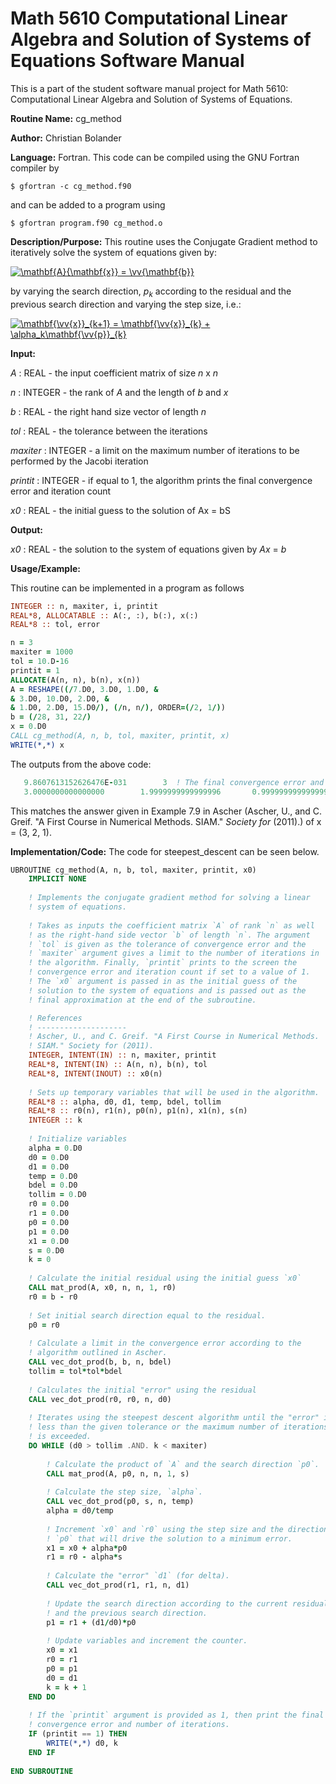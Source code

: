# Math 5610 Computational Linear Algebra and Solution of Systems of Equations Software Manual

This is a part of the student software manual project for Math 5610: Computational Linear Algebra and Solution of Systems of Equations. 

**Routine Name:**          cg_method

**Author:** Christian Bolander

**Language:** Fortran. This code can be compiled using the GNU Fortran compiler by

```$ gfortran -c cg_method.f90```

and can be added to a program using

```$ gfortran program.f90 cg_method.o ``` 

**Description/Purpose:** This routine uses the Conjugate Gradient method to iteratively solve the system of equations given by:

<a href="https://www.codecogs.com/eqnedit.php?latex=\mathbf{A}{\mathbf{x}}&space;=&space;\vv{\mathbf{b}}" target="_blank"><img src="https://latex.codecogs.com/gif.latex?\mathbf{A}{\mathbf{x}}&space;=&space;\vv{\mathbf{b}}" title="\mathbf{A}{\mathbf{x}} = \vv{\mathbf{b}}" /></a>

by varying the search direction, *p<sub>k</sub>* according to the residual and the previous search direction and varying the step size, i.e.:

<a href="https://www.codecogs.com/eqnedit.php?latex=\mathbf{\vv{x}}_{k&plus;1}&space;=&space;\mathbf{\vv{x}}_{k}&space;&plus;&space;\alpha_k\mathbf{\vv{p}}_{k}" target="_blank"><img src="https://latex.codecogs.com/gif.latex?\mathbf{\vv{x}}_{k&plus;1}&space;=&space;\mathbf{\vv{x}}_{k}&space;&plus;&space;\alpha_k\mathbf{\vv{p}}_{k}" title="\mathbf{\vv{x}}_{k+1} = \mathbf{\vv{x}}_{k} + \alpha_k\mathbf{\vv{p}}_{k}" /></a>

**Input:** 

*A* : REAL - the input coefficient matrix of size *n* x *n*

*n* : INTEGER - the rank of *A* and the length of *b* and *x*

*b* : REAL - the right hand size vector of length *n*

*tol* : REAL - the tolerance between the iterations

*maxiter* : INTEGER - a limit on the maximum number of iterations to be performed by the Jacobi iteration

*printit* : INTEGER - if equal to 1, the algorithm prints the final convergence error and iteration count

*x0* : REAL - the initial guess to the solution of Ax = bS

**Output:** 

*x0* : REAL - the solution to the system of equations given by *Ax* = *b*

**Usage/Example:**

This routine can be implemented in a program as follows

```fortran
INTEGER :: n, maxiter, i, printit
REAL*8, ALLOCATABLE :: A(:, :), b(:), x(:)
REAL*8 :: tol, error

n = 3
maxiter = 1000
tol = 10.D-16
printit = 1
ALLOCATE(A(n, n), b(n), x(n))
A = RESHAPE((/7.D0, 3.D0, 1.D0, &
& 3.D0, 10.D0, 2.D0, &
& 1.D0, 2.D0, 15.D0/), (/n, n/), ORDER=(/2, 1/))
b = (/28, 31, 22/)
x = 0.D0
CALL cg_method(A, n, b, tol, maxiter, printit, x)
WRITE(*,*) x
```

The outputs from the above code:

```fortran
   9.8607613152626476E-031        3  ! The final convergence error and number of iterations.
   3.0000000000000000        1.9999999999999996       0.99999999999999989  
```

This matches the answer given in Example 7.9 in Ascher (Ascher, U., and C. Greif. "A First Course in Numerical Methods. SIAM." *Society for* (2011).) of x = (3, 2, 1).

**Implementation/Code:** The code for steepest_descent can be seen below.

```fortran
UBROUTINE cg_method(A, n, b, tol, maxiter, printit, x0)
	IMPLICIT NONE
	
	! Implements the conjugate gradient method for solving a linear
	! system of equations.
	
	! Takes as inputs the coefficient matrix `A` of rank `n` as well
	! as the right-hand side vector `b` of length `n`. The argument
	! `tol` is given as the tolerance of convergence error and the
	! `maxiter` argument gives a limit to the number of iterations in
	! the algorithm. Finally, `printit` prints to the screen the
	! convergence error and iteration count if set to a value of 1.
	! The `x0` argument is passed in as the initial guess of the
	! solution to the system of equations and is passed out as the
	! final approximation at the end of the subroutine.

	! References
	! --------------------
	! Ascher, U., and C. Greif. "A First Course in Numerical Methods.
	! SIAM." Society for (2011).
	INTEGER, INTENT(IN) :: n, maxiter, printit
	REAL*8, INTENT(IN) :: A(n, n), b(n), tol
	REAL*8, INTENT(INOUT) :: x0(n)
	
	! Sets up temporary variables that will be used in the algorithm.
	REAL*8 :: alpha, d0, d1, temp, bdel, tollim
	REAL*8 :: r0(n), r1(n), p0(n), p1(n), x1(n), s(n)
	INTEGER :: k
	
	! Initialize variables
	alpha = 0.D0
	d0 = 0.D0
	d1 = 0.D0
	temp = 0.D0
	bdel = 0.D0
	tollim = 0.D0
	r0 = 0.D0
	r1 = 0.D0
	p0 = 0.D0
	p1 = 0.D0
	x1 = 0.D0
	s = 0.D0
	k = 0
	
	! Calculate the initial residual using the initial guess `x0`
	CALL mat_prod(A, x0, n, n, 1, r0)
	r0 = b - r0
	
	! Set initial search direction equal to the residual.	
	p0 = r0
	
	! Calculate a limit in the convergence error according to the
	! algorithm outlined in Ascher.
	CALL vec_dot_prod(b, b, n, bdel)
	tollim = tol*tol*bdel
	
	! Calculates the initial "error" using the residual
	CALL vec_dot_prod(r0, r0, n, d0)
	
	! Iterates using the steepest descent algorithm until the "error" is
	! less than the given tolerance or the maximum number of iterations
	! is exceeded.
	DO WHILE (d0 > tollim .AND. k < maxiter)
	
		! Calculate the product of `A` and the search direction `p0`.
		CALL mat_prod(A, p0, n, n, 1, s)
		
		! Calculate the step size, `alpha`.
		CALL vec_dot_prod(p0, s, n, temp)
		alpha = d0/temp
		
		! Increment `x0` and `r0` using the step size and the direction
		! `p0` that will drive the solution to a minimum error.
		x1 = x0 + alpha*p0
		r1 = r0 - alpha*s
		
		! Calculate the "error" `d1` (for delta).
		CALL vec_dot_prod(r1, r1, n, d1)
		
		! Update the search direction according to the current residual
		! and the previous search direction.
		p1 = r1 + (d1/d0)*p0
		
		! Update variables and increment the counter.
		x0 = x1
		r0 = r1
		p0 = p1
		d0 = d1
		k = k + 1
	END DO
	
	! If the `printit` argument is provided as 1, then print the final
	! convergence error and number of iterations.
	IF (printit == 1) THEN
		WRITE(*,*) d0, k
	END IF
	
END SUBROUTINE
```
